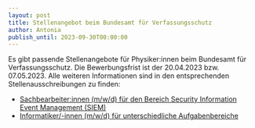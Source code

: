 ```yaml
---
layout: post
title: Stellenangebot beim Bundesamt für Verfassungsschutz
author: Antonia
publish_until: 2023-09-30T00:00:00
---
```


Es gibt passende Stellenangebote für Physiker:innen beim Bundesamt für Verfassungsschutz.
Die Bewerbungsfrist ist der 20.04.2023 bzw. 07.05.2023. 
Alle weiteren Informationen sind in den entsprechenden Stellenausschreibungen zu finden:

* [Sachbearbeiter:innen (m/w/d) für den Bereich Security Information Event Management (SIEM)](/dokumente/ausschreibungen_jobboerse/2023-03-31-bfv1.pdf)
* [Informatiker/-innen (m/w/d) für unterschiedliche Aufgabenbereiche](/dokumente/ausschreibungen_jobboerse/2023-03-31-bfv2.pdf)
